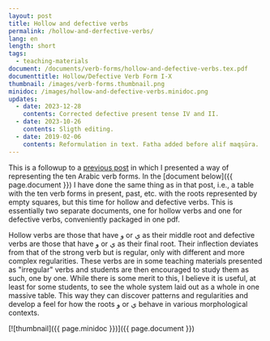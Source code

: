 ```yaml
---
layout: post
title: Hollow and defective verbs
permalink: /hollow-and-derfective-verbs/
lang: en
length: short
tags: 
  - teaching-materials
document: /documents/verb-forms/hollow-and-defective-verbs.tex.pdf
documenttitle: Hollow/Defective Verb Form I-X
thumbnail: /images/verb-forms.thumbnail.png
minidoc: /images/hollow-and-defective-verbs.minidoc.png
updates: 
  - date: 2023-12-28
    contents: Corrected defective present tense IV and II.
  - date: 2023-10-26
    contents: Sligth editing.
  - date: 2019-02-06
    contents: Reformulation in text. Fatha added before alif maqṣūra.
---
```


This is a followup to a [previous post](/arabic-verb-forms/) in which I presented a way of representing the ten Arabic verb forms. In the [document below]({{ page.document }}) I have done the same thing as in that post, i.e., a table with the ten verb forms in present, past, etc. with the roots represented by empty squares, but this time for hollow and defective verbs. This is essentially two separate documents, one for hollow verbs and one for defective verbs, conveniently packaged in one pdf.

Hollow verbs are those that have و or&nbsp;ي as their middle root and defective verbs are those that have و or&nbsp;ي as their final root. Their inflection deviates from that of the strong verb but is regular, only with different and more complex regularities. These verbs are in some teaching materials presented as "irregular" verbs and students are then encouraged to study them as such, one by one. While there is some merit to this, I believe it is useful, at least for some students, to see the whole system laid out as a whole in one massive table. This way they can discover patterns and regularities and develop a feel for how the roots و or&nbsp;ي behave in various morphological contexts.

[![thumbnail]({{ page.minidoc }})]({{ page.document }})
